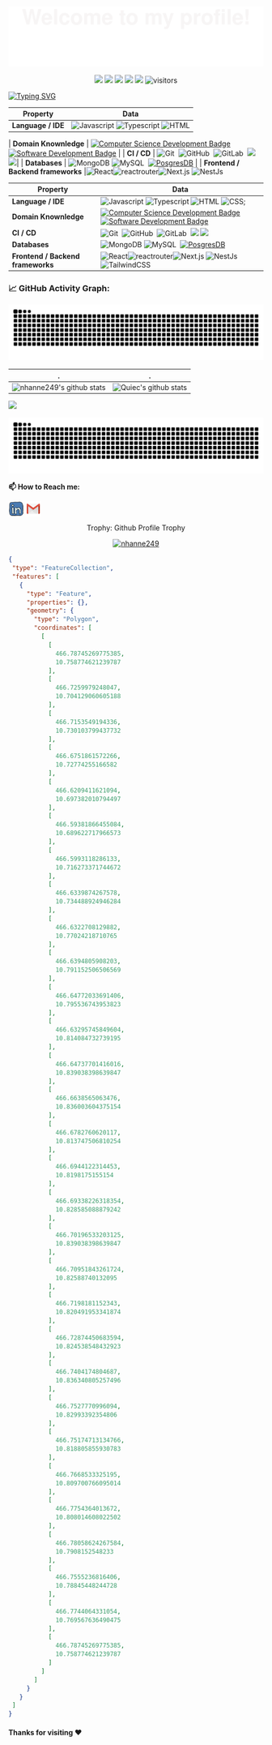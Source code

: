 ![](assets/Bottom_up.svg)

<!--   my-icons -->
<p align="center">
    <a href="https://github.com/nhanne249/nhanne249"><img src="https://img.shields.io/badge/status-updating-brightgreen.svg"></a>
    <a href="https://github.com/nhanne249/nhanne249"><img src="https://img.shields.io/badge/Python-3.12-FF1493.svg"></a>
    <a href="https://github.com/nhanne249/nhanne249/graphs/contributors"><img src="https://img.shields.io/github/contributors/nhanne249/nhanne249?color=blue"></a>
    <a href="https://github.com/nhanne249/nhanne249/stargazers"><img src="https://img.shields.io/github/stars/nhanne249/nhanne249.svg?logo=github"></a>
    <a href="https://github.com/nhanne249/nhanne249/network/members"><img src="https://img.shields.io/github/forks/nhanne249/nhanne249.svg?color=blue&logo=github"></a>
    <img src="https://visitor-badge.laobi.icu/badge?page_id=nhanne249.nhanne249" alt="visitors"/>   
</p>


<!--   my-ticker -->    
[![Typing SVG](https://readme-typing-svg.herokuapp.com?color=%2336BCF7&center=true&vCenter=true&width=600&lines=Hi+there+👋,+I+am+Vu+Nhan;+Welcome+to+My+Profile!;Sofware+Developer;Always+learning+new+things+)](https://git.io/typing-svg)


<!--   my-skils -->

| Property                                        | Data                                                                                                                                                                                                                                                                                                                                                                                                                                                                                                                          |
|-------------------------------------------------|-----------------------------------------------------------------------------------------------------------------------------------------------------------------------------------------------------------------------------------------------------------------------------------------------------------------------------------------------------------------------------------------------------------------------------------------------------------------------------------------------------------------------------------------------------------------------------------------------------------------------------------------------------------------------------------------------------------------------------------------------------------------------------------------------------------------------------------------------------------------------------------------------------------------------------------------------------------------------------------------------------------------------------------------------------------------------------------------------------------------------------------------------------------------------------------------------------------------------------------------------------------------------------------------------------------------------------------------------------------------------------------------------------------------------------------------------------------------------------------------------------------------------------------------------------------------------------------------------------------------------------------------------------------------------------------------------------------------------------------------------------------------------------------------------------------------------------------------------------------------------------------------------------------------------------------------------------------------------|
| **Language / IDE**                              | ![Javascript](https://img.shields.io/badge/javascript-blue?logo=javascript&logoColor=f5f5f5) ![Typescript](https://img.shields.io/badge/typescript-blue?logo=typescript&logoColor=f5f5f5) ![HTML](https://img.shields.io/badge/html5-blue?logo=html5&logoColor=f5f5f5)


| **Domain Knownledge**                           | [![Computer Science Development Badge](https://img.shields.io/badge/-Computer%20Science-FAB040?style=flat&logoColor=white)](https://github.com/search?q=user%3Anhanne249&type=Repositories) [![Software Development Badge](https://img.shields.io/badge/-Software%20Development-FF6600?style=flat&logoColor=white)](https://github.com/search?q=user%3Anhanne249&type=Repositories)                                                                                                                                                                                                                                                                                                                                                                                                                                                                   |
| **CI / CD**                                     | ![Git](https://img.shields.io/badge/-Git-004400?style=flat&logo=git)&nbsp; ![GitHub](https://img.shields.io/badge/-GitHub-444444?style=flat&logo=github)&nbsp; ![GitLab](https://img.shields.io/badge/-GitLab-444444?style=flat&logo=GitLab)&nbsp;  [![](https://img.shields.io/badge/-Docker-2496ED?style=flat-square&logo=docker&logoColor=white)](https://www.docker.com) [![](https://img.shields.io/badge/-VS_Code-007ACC?style=flat-square&logo=visual-studio-code&logoColor=white)](https://code.visualstudio.com)|
| **Databases**                                   | ![MongoDB](https://img.shields.io/badge/-mongodb-444444?style=flat&logo=mongodb)&nbsp;![MySQL](https://img.shields.io/badge/-MySQL-444444?style=flat&logo=MySQL)&nbsp; [![PosgresDB](https://img.shields.io/badge/-PostgreSQL-336791?style=flat-square&logo=postgresql&logoColor=white)](https://www.postgresql.org)                                                                                                                                                                                                                                                                                                                                                                                                                                             |
| **Frontend / Backend frameworks** |![React](https://img.shields.io/badge/react-blue?logo=react&logoColor=f5f5f5)![reactrouter](https://img.shields.io/badge/reactrouter-blue?logo=reactrouter&logoColor=f5f5f5)![Next.js](https://img.shields.io/badge/nextdotjs-blue?logo=nextdotjs&logoColor=f5f5f5) ![NestJs](https://img.shields.io/badge/nestjs-blue?logo=nestjs&logoColor=f5f5f5)


| Property                                        | Data                                                                                                                                                                                                                                                                                                                                                                                                                                                                                                                                                                                                                                                                                                                                                                                                                                                                                                                                                                                                                                                                                                                                                                                                                                                                                                                                                                                                                                                                                                                                                                                                                                                                                                                                                                                                                                                                                                                                                                  |
|-------------------------------------------------|-----------------------------------------------------------------------------------------------------------------------------------------------------------------------------------------------------------------------------------------------------------------------------------------------------------------------------------------------------------------------------------------------------------------------------------------------------------------------------------------------------------------------------------------------------------------------------------------------------------------------------------------------------------------------------------------------------------------------------------------------------------------------------------------------------------------------------------------------------------------------------------------------------------------------------------------------------------------------------------------------------------------------------------------------------------------------------------------------------------------------------------------------------------------------------------------------------------------------------------------------------------------------------------------------------------------------------------------------------------------------------------------------------------------------------------------------------------------------------------------------------------------------------------------------------------------------------------------------------------------------------------------------------------------------------------------------------------------------------------------------------------------------------------------------------------------------------------------------------------------------------------------------------------------------------------------------------------------------|
| **Language / IDE**                              | ![Javascript](https://img.shields.io/badge/javascript-blue?logo=javascript&logoColor=f5f5f5) ![Typescript](https://img.shields.io/badge/typescript-blue?logo=typescript&logoColor=f5f5f5) ![HTML](https://img.shields.io/badge/html5-blue?logo=html5&logoColor=f5f5f5)  ![CSS](https://img.shields.io/badge/css-blue?logo=css&logoColor=f5f5f5);                                                                                                                                                                                                                                                                                                                                                                                                                                                                                                                                                                                                                                                                                                                                                                                                                                                                                                                                                                                                                                                                                                                                                                                                                                                                                                  |
| **Domain Knownledge**                           | [![Computer Science Development Badge](https://img.shields.io/badge/-Computer%20Science-FAB040?style=flat&logoColor=white)](https://github.com/search?q=user%3Anhanne249&type=Repositories) [![Software Development Badge](https://img.shields.io/badge/-Software%20Development-FF6600?style=flat&logoColor=white)](https://github.com/search?q=user%3Anhanne249&type=Repositories)                                                                                                                                                                                                                                                                                                                                                                                                                                                                                                                                                                                                                                                                                                                                                                                                                                                                                                                                                                                                                                                                                                                                                                                                                                            |
| **CI / CD**                                     | ![Git](https://img.shields.io/badge/-Git-004400?style=flat&logo=git)&nbsp; ![GitHub](https://img.shields.io/badge/-GitHub-444444?style=flat&logo=github)&nbsp; ![GitLab](https://img.shields.io/badge/-GitLab-444444?style=flat&logo=GitLab)&nbsp;  [![](https://img.shields.io/badge/-Docker-2496ED?style=flat-square&logo=docker&logoColor=white)](https://www.docker.com) [![](https://img.shields.io/badge/-VS_Code-007ACC?style=flat-square&logo=visual-studio-code&logoColor=white)](https://code.visualstudio.com)|
| **Databases**                                   | ![MongoDB](https://img.shields.io/badge/-mongodb-444444?style=flat&logo=mongodb)&nbsp;![MySQL](https://img.shields.io/badge/-MySQL-444444?style=flat&logo=MySQL)&nbsp; [![PosgresDB](https://img.shields.io/badge/-PostgreSQL-336791?style=flat-square&logo=postgresql&logoColor=white)](https://www.postgresql.org)                                                                                                                                                                                                                                                                                                                                                                                                                                                                                                                                                                                                                                                                                                                                                                                                                                                                                                                                                                                                                                                                                                                                                                                                                                                                                                                                                                                                                                                                                                                                                                                                                                                                                                                                                                                                 |
| **Frontend / Backend frameworks** | ![React](https://img.shields.io/badge/react-blue?logo=react&logoColor=f5f5f5)![reactrouter](https://img.shields.io/badge/reactrouter-blue?logo=reactrouter&logoColor=f5f5f5)![Next.js](https://img.shields.io/badge/nextdotjs-blue?logo=nextdotjs&logoColor=f5f5f5) ![NestJs](https://img.shields.io/badge/nestjs-blue?logo=nestjs&logoColor=f5f5f5) ![TailwindCSS](https://img.shields.io/badge/tailwindcss-blue?logo=tailwindcss&logoColor=f5f5f5)  |


<!--   GitHub stats graph -->
### 📈 GitHub Activity Graph:

<!--   green snake -->
![nhanne249's github activity graph](https://raw.githubusercontent.com/nhanne249/nhanne249/output/github-contribution-grid-snake.svg)
<!--   stats + languages -->
| .                                                                                                                                       | .                                                                                                                         |
|-----------------------------------------------------------------------------------------------------------------------------------------|---------------------------------------------------------------------------------------------------------------------------|
| ![nhanne249's github stats](https://github-readme-stats.vercel.app/api?username=nhanne249&show_icons=true&theme=radical&include_all_commits=true) | ![Quiec's github stats](https://github-readme-stats.vercel.app/api/top-langs/?username=nhanne249&theme=radical&layout=compact) |


<img src="https://github-readme-streak-stats.herokuapp.com/?user=nhanne249"></img>

<!-- dark snake -->
![nhanne249's github activity graph](https://raw.githubusercontent.com/nhanne249/nhanne249/output/github-contribution-grid-snake-dark.svg)

<!--   grid-snake ![](https://github.com/nhanne249/nhanne249/blob/output/github-contribution-grid-snake.svg) -->
**📫 How to Reach me:**
<p align="left">
<a href="https://www.linkedin.com/in/nguyenngovunhan" target="blank"><img align="center" src="https://raw.githubusercontent.com/nhanne249/nhanne249/master/assets/linkedin.svg" alt="nhanne249" height="30" width="30" /></a>
<a href="mailto:vunhan.contact@gmail.com" target="blank"><img align="center" src="https://raw.githubusercontent.com/nhanne249/nhanne249/master/assets/gmail.svg" alt="Gmail" height="30" width="30" /></a>
</p>

<div align="center">
<summary>Trophy: Github Profile Trophy</summary>
</div>

<p align="center"> 
<a href="https://github.com/ryo-ma/github-profile-trophy"><img src="https://github-profile-trophy.vercel.app/?username=nhanne249" alt="nhanne249" /></a>
</p>



<!-- Ho Chi Minh City - My Home-->
  
 ```geojson
{
  "type": "FeatureCollection",
  "features": [
    {
      "type": "Feature",
      "properties": {},
      "geometry": {
        "type": "Polygon",
        "coordinates": [
          [
            [
              466.78745269775385,
              10.758774621239787
            ],
            [
              466.7259979248047,
              10.704129060605188
            ],
            [
              466.7153549194336,
              10.730103799437732
            ],
            [
              466.6751861572266,
              10.72774255166582
            ],
            [
              466.6209411621094,
              10.697382010794497
            ],
            [
              466.59381866455084,
              10.689622717966573
            ],
            [
              466.5993118286133,
              10.716273371744672
            ],
            [
              466.6339874267578,
              10.734488924946284
            ],
            [
              466.6322708129882,
              10.77024218710765
            ],
            [
              466.6394805908203,
              10.791152506506569
            ],
            [
              466.64772033691406,
              10.795536743953823
            ],
            [
              466.63295745849604,
              10.814084732739195
            ],
            [
              466.64737701416016,
              10.839038398639847
            ],
            [
              466.6638565063476,
              10.836003604375154
            ],
            [
              466.6782760620117,
              10.813747506810254
            ],
            [
              466.6944122314453,
              10.8198175155154
            ],
            [
              466.69338226318354,
              10.828585088879242
            ],
            [
              466.70196533203125,
              10.839038398639847
            ],
            [
              466.70951843261724,
              10.82588740132095
            ],
            [
              466.7198181152343,
              10.820491953341874
            ],
            [
              466.72874450683594,
              10.824538548432923
            ],
            [
              466.7404174804687,
              10.836340805257496
            ],
            [
              466.7527770996094,
              10.82993392354806
            ],
            [
              466.75174713134766,
              10.818805855930783
            ],
            [
              466.7668533325195,
              10.809700766095014
            ],
            [
              466.7754364013672,
              10.808014608022502
            ],
            [
              466.78058624267584,
              10.7908152548233
            ],
            [
              466.7555236816406,
              10.78845448244728
            ],
            [
              466.7744064331054,
              10.769567636490475
            ],
            [
              466.78745269775385,
              10.758774621239787
            ]
          ]
        ]
      }
    }
  ]
}

```

#### Thanks for visiting :heart:

<!-- 
## Star History

[![Star History Chart](https://api.star-history.com/svg?repos=nhanne249/nhanne249&type=Date)](https://star-history.com/#nhanne249/nhanne249&Date) -->


<!-- 
### Profile Views
counting of visitors to this page in this section started 

![](https://count.getloli.com/get/@nhanne249.github.readme)
</br>

[MIT](LICENSE)


</p> -->
